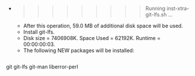 * >>>>>>>>> Running inst-xtra-git-lfs.sh ...
  * After this operation, 59.0 MB of additional disk space will be used.
  * Install git-lfs.
  * Disk size = 7406908K. Space Used = 62192K. Runtime = 00:00:00:03.
  * The following NEW packages will be installed:
  ```bash
git git-lfs git-man liberror-perl
  ```
